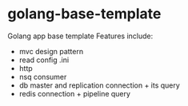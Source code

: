 # golang-base-template
Golang app base template
Features include:
- mvc design pattern
- read config .ini
- http
- nsq consumer
- db master and replication connection + its query
- redis connection + pipeline query
